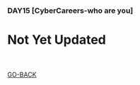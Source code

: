 <h3 align="left">DAY15 [CyberCareers-who are you]
</h3>

# Not Yet Updated
<br><br>
<a href="https://github.com/n00bcooD3R/advent-of-cyber3">GO-BACK</a>
